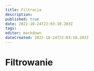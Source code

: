 ```yaml
---
title: Filtracja
description: 
published: true
date: 2022-10-24T22:03:10.203Z
tags: 
editor: markdown
dateCreated: 2022-10-24T22:03:10.203Z
---
```


# Filtrowanie